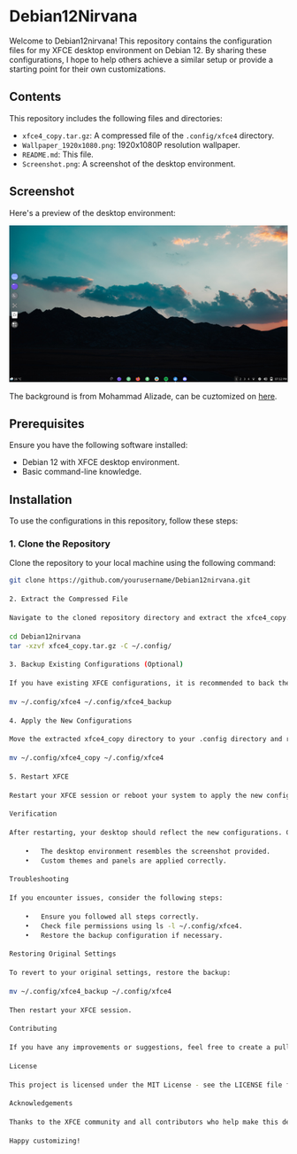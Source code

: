 # Debian12Nirvana
Welcome to Debian12nirvana! This repository contains the configuration files for my XFCE desktop environment on Debian 12. By sharing these configurations, I hope to help others achieve a similar setup or provide a starting point for their own customizations.

## Contents

This repository includes the following files and directories:

- `xfce4_copy.tar.gz`: A compressed file of the `.config/xfce4` directory.
- `Wallpaper_1920x1080.png`: 1920x1080P resolution wallpaper.
- `README.md`: This file.
- `Screenshot.png`: A screenshot of the desktop environment.

## Screenshot

Here's a preview of the desktop environment:

![Screenshot](Screenshot.png)

The background is from Mohammad Alizade, can be cuztomized on [here](https://wallhaven.cc/w/vmkl78).

## Prerequisites

Ensure you have the following software installed:
- Debian 12 with XFCE desktop environment.
- Basic command-line knowledge.

## Installation

To use the configurations in this repository, follow these steps:

### 1. Clone the Repository

Clone the repository to your local machine using the following command:

```bash
git clone https://github.com/yourusername/Debian12nirvana.git

2. Extract the Compressed File

Navigate to the cloned repository directory and extract the xfce4_copy.tar.gz file:

cd Debian12nirvana
tar -xzvf xfce4_copy.tar.gz -C ~/.config/

3. Backup Existing Configurations (Optional)

If you have existing XFCE configurations, it is recommended to back them up before copying the new ones:

mv ~/.config/xfce4 ~/.config/xfce4_backup

4. Apply the New Configurations

Move the extracted xfce4_copy directory to your .config directory and rename it to xfce4:

mv ~/.config/xfce4_copy ~/.config/xfce4

5. Restart XFCE

Restart your XFCE session or reboot your system to apply the new configurations.

Verification

After restarting, your desktop should reflect the new configurations. Check for the following:

	•	The desktop environment resembles the screenshot provided.
	•	Custom themes and panels are applied correctly.

Troubleshooting

If you encounter issues, consider the following steps:

	•	Ensure you followed all steps correctly.
	•	Check file permissions using ls -l ~/.config/xfce4.
	•	Restore the backup configuration if necessary.

Restoring Original Settings

To revert to your original settings, restore the backup:

mv ~/.config/xfce4_backup ~/.config/xfce4

Then restart your XFCE session.

Contributing

If you have any improvements or suggestions, feel free to create a pull request or open an issue.

License

This project is licensed under the MIT License - see the LICENSE file for details.

Acknowledgements

Thanks to the XFCE community and all contributors who help make this desktop environment amazing.

Happy customizing!